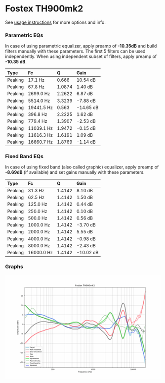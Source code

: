 # Fostex TH900mk2
See [usage instructions](https://github.com/jaakkopasanen/AutoEq#usage) for more options and info.

### Parametric EQs
In case of using parametric equalizer, apply preamp of **-10.35dB** and build filters manually
with these parameters. The first 5 filters can be used independently.
When using independent subset of filters, apply preamp of **-10.35 dB**.

| Type    | Fc         |      Q | Gain      |
|:--------|:-----------|:-------|:----------|
| Peaking | 17.1 Hz    | 0.666  | 10.54 dB  |
| Peaking | 67.8 Hz    | 1.0874 | 1.40 dB   |
| Peaking | 2699.0 Hz  | 2.2622 | 6.87 dB   |
| Peaking | 5514.0 Hz  | 3.3239 | -7.88 dB  |
| Peaking | 19441.5 Hz | 0.563  | -14.65 dB |
| Peaking | 396.8 Hz   | 2.2225 | 1.62 dB   |
| Peaking | 779.4 Hz   | 1.3907 | -2.53 dB  |
| Peaking | 11039.1 Hz | 1.9472 | -0.15 dB  |
| Peaking | 11616.3 Hz | 1.6191 | 1.09 dB   |
| Peaking | 16660.7 Hz | 1.8769 | -1.14 dB  |

### Fixed Band EQs
In case of using fixed band (also called graphic) equalizer, apply preamp of **-8.69dB**
(if available) and set gains manually with these parameters.

| Type    | Fc         |      Q | Gain      |
|:--------|:-----------|:-------|:----------|
| Peaking | 31.3 Hz    | 1.4142 | 8.10 dB   |
| Peaking | 62.5 Hz    | 1.4142 | 1.50 dB   |
| Peaking | 125.0 Hz   | 1.4142 | 0.44 dB   |
| Peaking | 250.0 Hz   | 1.4142 | 0.10 dB   |
| Peaking | 500.0 Hz   | 1.4142 | 0.56 dB   |
| Peaking | 1000.0 Hz  | 1.4142 | -3.70 dB  |
| Peaking | 2000.0 Hz  | 1.4142 | 5.55 dB   |
| Peaking | 4000.0 Hz  | 1.4142 | -0.98 dB  |
| Peaking | 8000.0 Hz  | 1.4142 | -2.43 dB  |
| Peaking | 16000.0 Hz | 1.4142 | -10.02 dB |

### Graphs
![](./Fostex%20TH900mk2.png)